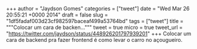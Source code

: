 
+++
author = "Jaydson Gomes"
categories = ["tweet"]
date = "Wed Mar 26 20:55:21 +0000 2014"
draft = false
slug = "1df5fadaf003d23cf982597baceaf499a53764bd"
tags = ["tweet"]
title = """Colocar um cara de backen..."""
tweet = true
micro = true
tweet_url = "https://twitter.com/jaydson/status/448926201797939201"
+++
Colocar um cara de backend pra fazer frontend é como levar o carro no açougueiro.
